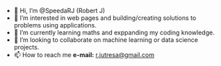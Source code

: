 - 👋 Hi, I’m @SpeedaRJ (Robert J)
- 👀 I’m interested in web pages and building/creating solutions to problems using applications.
- 🌱 I’m currently learning maths and exppanding my coding knowledge.
- 💞️ I’m looking to collaborate on machine learning or data science projects.
- 📫 How to reach me **e-mail:** r.jutresa@gmail.com

<!---
SpeedaRJ/SpeedaRJ is a ✨ special ✨ repository because its `README.md` (this file) appears on your GitHub profile.
You can click the Preview link to take a look at your changes.
--->
